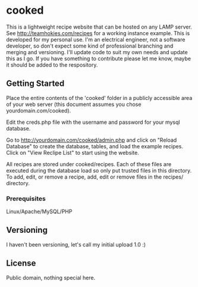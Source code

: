 # cooked

This is a lightweight recipe website that can be hosted on any LAMP server. See http://teamhokies.com/recipes for a working instance example. This is developed for my personal use. I'm an electrical engineer, not a software developer, so don't expect some kind of professional branching and merging and versioning. I'll update code to suit my own needs and update this as I go. If you have something to contribute please let me know, maybe it should be added to the respository.

## Getting Started

Place the entire contents of the 'cooked' folder in a publicly accessible area of your web server (this document assumes you chose yourdomain.com/cooked).

Edit the creds.php file with the username and password for your mysql database.

Go to http://yourdomain.com/cooked/admin.php and click on "Reload Database" to create the database, tables, and load the example recipes. Click on "View Reclipe List" to start using the website.

All recipes are stored under cooked/recipes. Each of these files are executed during the database load so only put trusted files in this directory. To add, edit, or remove a recipe, add, edit or remove files in the recipes/ directory.

### Prerequisites

Linux/Apache/MySQL/PHP

## Versioning

I haven't been versioning, let's call my initial upload 1.0 :)

## License

Public domain, nothing special here.
